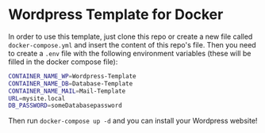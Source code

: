 # Wordpress Template for Docker
In order to use this template, just clone this repo or create a new file called `docker-compose.yml` and insert the content of this repo's file. Then you need to create a `.env` file with the following environment variables (these will be filled in the docker compose file):

```bash
CONTAINER_NAME_WP=Wordpress-Template
CONTAINER_NAME_DB=Database-Template
CONTAINER_NAME_MAIL=Mail-Template
URL=mysite.local
DB_PASSWORD=someDatabasepassword
```

Then run `docker-compose up -d` and you can install your Wordpress website!
